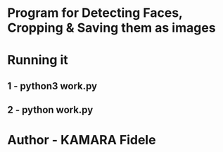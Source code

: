 # Program for Detecting Faces, Cropping & Saving them as images
# Running it
## 1 - python3 work.py
## 2 - python work.py

# Author - KAMARA Fidele
